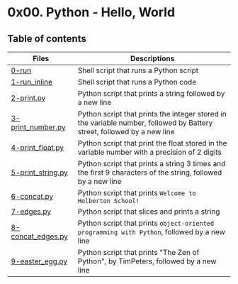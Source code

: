 # 0x00. Python - Hello, World

## Table of contents
Files | Descriptions
----- | ------------
[0-run](./0-run) | Shell script that runs a Python script
[1-run_inline](./1-run_inline) | Shell script that runs a Python code
[2-print.py](./2-print.py) | Python script that prints a string followed by a new line
[3-print_number.py](./3-print_number.py) | Python script that prints the integer stored in the variable number, followed by Battery street, followed by a new line
[4-print_float.py](./4-print_float.py) | Python script that print the float stored in the variable number with a precision of 2 digits
[5-print_string.py](./5-print_string.py) | Python script that prints a string 3 times and the first 9 characters of the string, followed by a new line
[6-concat.py](./6-concat.py) | Python script that prints `Welcome to Holberton School!`
[7-edges.py](./7-edges.py) | Python script that slices and prints a string
[8-concat_edges.py](./8-concat_edges.py) | Python script that prints `object-oriented programming with Python`, followed by a new line
[9-easter_egg.py](./9-easter_egg.py) | Python script that prints "The Zen of Python", by TimPeters, followed by a new line
